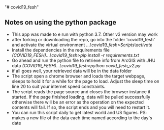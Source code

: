 "# covid19_fesh" 
## Notes on using the python package

- This app was made to e run with python 3.7. Other v3 version may work
- after forking or downloading the repo, go into the folder 'covid19_fesh' and activate the virtual environment
  *...\covid19_fesh>Scripts\activate*
- Install the dependencies in the requirements file
  *(COVID19_FESH)...\covid19_fesh>pip install -r requirements.txt*
- Go ahead and run the python file to retrieve info from ArcGIS with JHU data
  *(COVID19_FESH)...\covid19_fesh>python covid_fesh_v2.py*
- if all goes well, your retrieved data will be in the data folder
- The script open a chrome browser and loads the target webpage, sleeps to hold it for a while for the page to load. Adjust the sleep time on line 20 to suit your internet speed constraints.
- The script reads the page source and closes the browser instance it started. If the page finished loading, data will be pulled successfully otherwise there will be an error as the operation on the expected contents will fail. If so, the script ends and you will need to restart it.
- You can run this script daily to get latest world and US figures. PS: makes a new file of the data each time named according to the day's date
